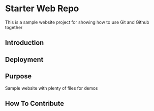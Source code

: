 # Starter Web Repo

This is a sample website project for showing how to use Git and Github together
## Introduction

## Deployment

## Purpose

Sample website with plenty of files for demos

## How To Contribute